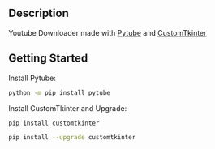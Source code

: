 ## Description
Youtube Downloader made with [Pytube](https://github.com/pytube/pytube) and [CustomTkinter](https://github.com/TomSchimansky/CustomTkinter)

## Getting Started
Install Pytube:

```bash
python -m pip install pytube
```
Install CustomTkinter and Upgrade:
```bash
pip install customtkinter
```
```bash
pip install --upgrade customtkinter
```
